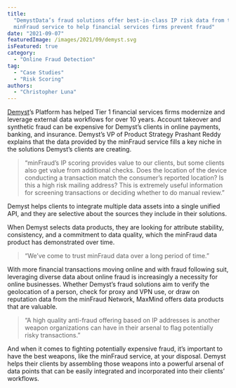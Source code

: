 ```yaml
---
title:
  "DemystData’s fraud solutions offer best-in-class IP risk data from the
  minFraud service to help financial services firms prevent fraud"
date: "2021-09-07"
featuredImage: /images/2021/09/demyst.svg
isFeatured: true
category:
  - "Online Fraud Detection"
tag:
  - "Case Studies"
  - "Risk Scoring"
authors:
  - "Christopher Luna"
---
```


[Demyst](https://demyst.com/)’s Platform has helped Tier 1 financial services
firms modernize and leverage external data workflows for over 10 years. Account
takeover and synthetic fraud can be expensive for Demyst’s clients in online
payments, banking, and insurance. Demyst’s VP of Product Strategy Prashant Reddy
explains that the data provided by the minFraud service fills a key niche in the
solutions Demyst’s clients are creating.

> “minFraud’s IP scoring provides value to our clients, but some clients also
> get value from additional checks. Does the location of the device conducting a
> transaction match the consumer’s reported location? Is this a high risk
> mailing address? This is extremely useful information for screening
> transactions or deciding whether to do manual review.”

Demyst helps clients to integrate multiple data assets into a single unified
API, and they are selective about the sources they include in their solutions.

When Demyst selects data products, they are looking for attribute stability,
consistency, and a commitment to data quality, which the minFraud data product
has demonstrated over time.

> “We’ve come to trust minFraud data over a long period of time.”

With more financial transactions moving online and with fraud following suit,
leveraging diverse data about online fraud is increasingly a necessity for
online businesses. Whether Demyst’s fraud solutions aim to verify the
geolocation of a person, check for proxy and VPN use, or draw on reputation data
from the minFraud Network, MaxMind offers data products that are valuable.

> “A high quality anti-fraud offering based on IP addresses is another weapon
> organizations can have in their arsenal to flag potentially risky
> transactions.”

And when it comes to fighting potentially expensive fraud, it’s important to
have the best weapons, like the minFraud service, at your disposal. Demyst helps
their clients by assembling those weapons into a powerful arsenal of data points
that can be easily integrated and incorporated into their clients’ workflows.
